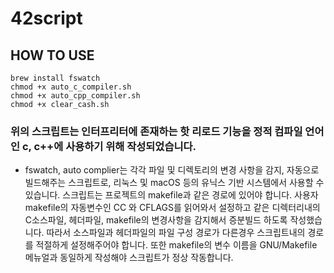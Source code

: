 # 42script

## HOW TO USE

``` shell
brew install fswatch
chmod +x auto_c_compiler.sh
chmod +x auto_cpp_compiler.sh
chmod +x clear_cash.sh
```
### 위의 스크립트는 인터프리터에 존재하는 핫 리로드 기능을 정적 컴파일 언어인 c, c++에 사용하기 위해 작성되었습니다.

* fswatch, auto complier는 각각 파일 및 디렉토리의 변경 사항을 감지, 자동으로 빌드해주는 스크립트로, 리눅스 및 macOS 등의 유닉스 기반 시스템에서 사용할 수 있습니다.
    스크립트는 프로젝트의 makefile과 같은 경로에 있어야 합니다. 사용자 makefile의 자동변수인 CC 와 CFLAGS를 읽어와서 설정하고 같은 디렉터리내의 C소스파일, 헤더파일, makefile의 변경사항을 감지해서 증분빌드 하도록 작성했습니다.
    따라서 소스파일과 헤더파일의 파일 구성 경로가 다른경우 스크립트내의 경로를 적절하게 설정해주어야 합니다. 또한 makefile의 변수 이름을 GNU/Makefile 메뉴얼과 동일하게 작성해야 스크립트가 정상 작동합니다.



